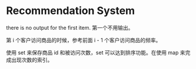 # Recommendation System

there is no output for the first item. 第一个不用输出。

第 i 个客户访问商品的时候，参考前面 i - 1 个客户访问商品的频率。

使用 set 来保存商品 id 和被访问次数，set 可以达到排序功能。在使用 map 来完成出现次数的索引。
